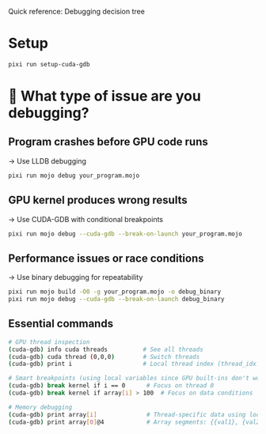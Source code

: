 Quick reference: Debugging decision tree
# Setup

```sh
pixi run setup-cuda-gdb
```

# 🤔 What type of issue are you debugging?

## Program crashes before GPU code runs
→ Use LLDB debugging
```bash
pixi run mojo debug your_program.mojo
```

## GPU kernel produces wrong results
→ Use CUDA-GDB with conditional breakpoints

```sh
pixi run mojo debug --cuda-gdb --break-on-launch your_program.mojo
```

## Performance issues or race conditions
→ Use binary debugging for repeatability

```sh
pixi run mojo build -O0 -g your_program.mojo -o debug_binary
pixi run mojo debug --cuda-gdb --break-on-launch debug_binary
```

## Essential commands
```sh
# GPU thread inspection
(cuda-gdb) info cuda threads          # See all threads
(cuda-gdb) cuda thread (0,0,0)        # Switch threads
(cuda-gdb) print i                    # Local thread index (thread_idx.x equivalent)

# Smart breakpoints (using local variables since GPU built-ins don't work)
(cuda-gdb) break kernel if i == 0      # Focus on thread 0
(cuda-gdb) break kernel if array[i] > 100  # Focus on data conditions

# Memory debugging
(cuda-gdb) print array[i]              # Thread-specific data using local variable
(cuda-gdb) print array[0]@4            # Array segments: {{val1}, {val2}, {val3}, {val4}}
```